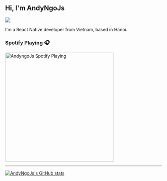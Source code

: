 ## Hi, I'm AndyNgoJs

![](https://komarev.com/ghpvc/?username=andyngojs&color=blue&style=for-the-badge)

I'm a React Native developer from Vietnam, based in Hanoi.

### Spotify Playing 🎧
<a href='https://open.spotify.com/user/317hwydurunlmbushkn5jnpetc6e'>
    <img src='https://andyngojs.vercel.app/api/spotify' alt='AndyngoJs Spotify Playing' width='350' style='max-width: 100%' />
</a>

---

[![AndyNgoJs's GitHub stats](https://github-readme-stats.vercel.app/api?username=andyngojs&show_icons=true)](https://github.com/andyngojs)
